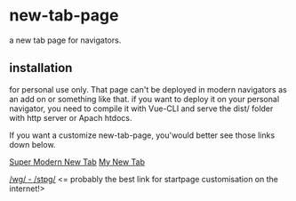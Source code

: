 # new-tab-page
a new tab page for navigators.

## installation
for personal use only. That page can't be deployed in modern navigators as an add on or something like that. if you want to deploy it on your personal navigator, you need to compile it with Vue-CLI and serve the dist/ folder with http server or Apach htdocs. 

If you want a customize new-tab-page, you'would better see those links down below.

[Super Modern New Tab](https://chrome.google.com/webstore/detail/super-modern-new-tab/dhphmpoekpoecdbjeionimpiceigkeil)
[My New Tab](https://chrome.google.com/webstore/detail/my-new-tab/ibcdapcpgpofknnfbggcaikbggahcdfi)

[/wg/ - /stpg/](https://stpg.tk/) <= probably the best link for startpage customisation on the internet!>


